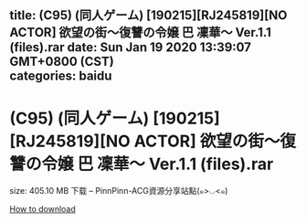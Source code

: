 
title: (C95) (同人ゲーム) [190215][RJ245819][NO ACTOR] 欲望の街～復讐の令嬢 巴 凜華～ Ver.1.1 (files).rar
date: Sun Jan 19 2020 13:39:07 GMT+0800 (CST)    
categories: baidu
---

# (C95) (同人ゲーム) [190215][RJ245819][NO ACTOR] 欲望の街～復讐の令嬢 巴 凜華～ Ver.1.1 (files).rar
size: 405.10 MB
 下载 – PinnPinn-ACG資源分享站點(๑>◡<๑)
 

[How to download](https://bpcam.bemobtrk.com/go/2ceec3aa-1ca2-46d6-b9ff-aaa5c184517c?jno=4698)